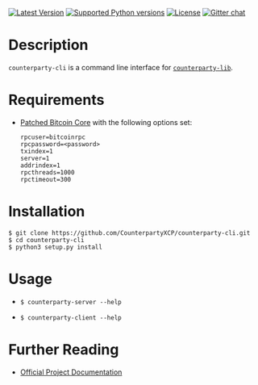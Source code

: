 [![Latest Version](https://pypip.in/version/counterparty-cli/badge.svg)](https://pypi.python.org/pypi/counterparty-cli/)
[![Supported Python versions](https://pypip.in/py_versions/counterparty-cli/badge.svg)](https://pypi.python.org/pypi/counterparty-cli/)
[![License](https://pypip.in/license/counterparty-cli/badge.svg)](https://pypi.python.org/pypi/counterparty-cli/)
[![Gitter chat](https://badges.gitter.im/gitterHQ/gitter.png)](https://gitter.im/CounterpartyXCP/General)


# Description

`counterparty-cli` is a command line interface for [`counterparty-lib`](https://github.com/CounterpartyXCP/counterpartyd).


# Requirements

* [Patched Bitcoin Core](https://github.com/btcdrak/bitcoin/releases) with the following options set:

	```
	rpcuser=bitcoinrpc
	rpcpassword=<password>
	txindex=1
	server=1
	addrindex=1
	rpcthreads=1000
	rpctimeout=300
	```

# Installation

```
$ git clone https://github.com/CounterpartyXCP/counterparty-cli.git
$ cd counterparty-cli
$ python3 setup.py install
```


# Usage

* `$ counterparty-server --help`

* `$ counterparty-client --help`


# Further Reading

* [Official Project Documentation](http://counterparty.io/docs/)
